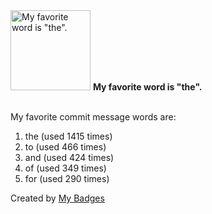 <img src="https://my-badges.github.io/my-badges/favorite-word.png" alt="My favorite word is &quot;the&quot;." title="My favorite word is &quot;the&quot;." width="128">
<strong>My favorite word is &quot;the&quot;.</strong>
<br><br>

My favorite commit message words are:

1. the (used 1415 times)
2. to (used 466 times)
3. and (used 424 times)
4. of (used 349 times)
5. for (used 290 times)


Created by <a href="https://github.com/my-badges/my-badges">My Badges</a>